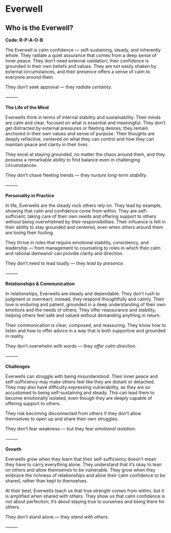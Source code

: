 # Everwell
## Who is the Everwell?
**Code: R-P-A-O-B**

The Everwell is calm confidence — self-sustaining, steady, and inherently whole. They radiate a quiet assurance that comes from a deep sense of inner peace. They don’t need external validation; their confidence is grounded in their own beliefs and values. They are not easily shaken by external circumstances, and their presence offers a sense of calm to everyone around them.

They don’t seek approval — they *radiate certainty*.

⸻

**The Life of the Mind**

Everwells think in terms of internal stability and sustainability. Their minds are calm and clear, focused on what is essential and meaningful. They don’t get distracted by external pressures or fleeting desires; they remain anchored in their own values and sense of purpose. Their thoughts are deeply reflective, centered on what they can control and how they can maintain peace and clarity in their lives.

They excel at staying grounded, no matter the chaos around them, and they possess a remarkable ability to find balance even in challenging circumstances.

They don’t chase fleeting trends — they *nurture long-term stability*.

⸻

**Personality in Practice**

In life, Everwells are the steady rock others rely on. They lead by example, showing that calm and confidence come from within. They are self-sufficient, taking care of their own needs and offering support to others without being overwhelmed by their responsibilities. Their influence is felt in their ability to stay grounded and centered, even when others around them are losing their footing.

They thrive in roles that require emotional stability, consistency, and leadership — from management to counseling to roles in which their calm and rational demeanor can provide clarity and direction.

They don’t need to lead loudly — they *lead by presence*.

⸻

**Relationships & Communication**

In relationships, Everwells are steady and dependable. They don’t rush to judgment or overreact; instead, they respond thoughtfully and calmly. Their love is enduring and patient, grounded in a deep understanding of their own emotions and the needs of others. They offer reassurance and stability, helping others feel safe and valued without demanding anything in return.

Their communication is clear, composed, and reassuring. They know how to listen and how to offer advice in a way that is both supportive and grounded in reality.

They don’t overwhelm with words — they *offer calm direction*.

⸻

**Challenges**

Everwells can struggle with being misunderstood. Their inner peace and self-sufficiency may make others feel like they are distant or detached. They may also have difficulty expressing vulnerability, as they are so accustomed to being self-sustaining and steady. This can lead them to become emotionally isolated, even though they are deeply capable of offering support to others.

They risk becoming disconnected from others if they don’t allow themselves to open up and share their own struggles.

They don’t fear weakness — but they fear *emotional isolation*.

⸻

**Growth**

Everwells grow when they learn that their self-sufficiency doesn’t mean they have to carry everything alone. They understand that it’s okay to lean on others and allow themselves to be vulnerable. They grow when they embrace the richness of relationships and allow their calm confidence to be shared, rather than kept to themselves.

At their best, Everwells teach us that true strength comes from within, but it is amplified when shared with others. They show us that calm confidence is not about perfection; it’s about staying true to ourselves and being there for others.

They don’t stand alone — they *stand with others*.

⸻
